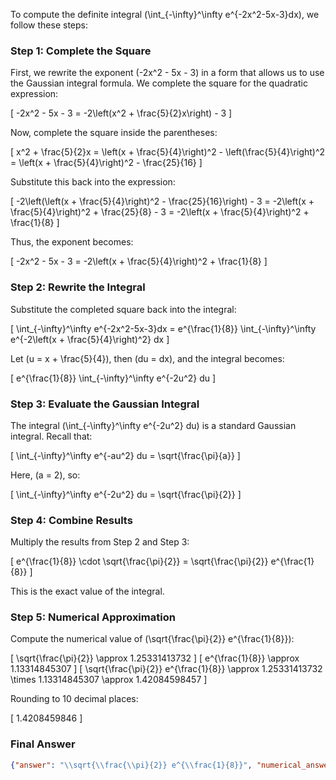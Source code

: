 To compute the definite integral \(\int_{-\infty}^\infty e^{-2x^2-5x-3}dx\), we follow these steps:

### Step 1: Complete the Square
First, we rewrite the exponent \(-2x^2 - 5x - 3\) in a form that allows us to use the Gaussian integral formula. We complete the square for the quadratic expression:

\[
-2x^2 - 5x - 3 = -2\left(x^2 + \frac{5}{2}x\right) - 3
\]

Now, complete the square inside the parentheses:

\[
x^2 + \frac{5}{2}x = \left(x + \frac{5}{4}\right)^2 - \left(\frac{5}{4}\right)^2 = \left(x + \frac{5}{4}\right)^2 - \frac{25}{16}
\]

Substitute this back into the expression:

\[
-2\left(\left(x + \frac{5}{4}\right)^2 - \frac{25}{16}\right) - 3 = -2\left(x + \frac{5}{4}\right)^2 + \frac{25}{8} - 3 = -2\left(x + \frac{5}{4}\right)^2 + \frac{1}{8}
\]

Thus, the exponent becomes:

\[
-2x^2 - 5x - 3 = -2\left(x + \frac{5}{4}\right)^2 + \frac{1}{8}
\]

### Step 2: Rewrite the Integral
Substitute the completed square back into the integral:

\[
\int_{-\infty}^\infty e^{-2x^2-5x-3}dx = e^{\frac{1}{8}} \int_{-\infty}^\infty e^{-2\left(x + \frac{5}{4}\right)^2} dx
\]

Let \(u = x + \frac{5}{4}\), then \(du = dx\), and the integral becomes:

\[
e^{\frac{1}{8}} \int_{-\infty}^\infty e^{-2u^2} du
\]

### Step 3: Evaluate the Gaussian Integral
The integral \(\int_{-\infty}^\infty e^{-2u^2} du\) is a standard Gaussian integral. Recall that:

\[
\int_{-\infty}^\infty e^{-au^2} du = \sqrt{\frac{\pi}{a}}
\]

Here, \(a = 2\), so:

\[
\int_{-\infty}^\infty e^{-2u^2} du = \sqrt{\frac{\pi}{2}}
\]

### Step 4: Combine Results
Multiply the results from Step 2 and Step 3:

\[
e^{\frac{1}{8}} \cdot \sqrt{\frac{\pi}{2}} = \sqrt{\frac{\pi}{2}} e^{\frac{1}{8}}
\]

This is the exact value of the integral.

### Step 5: Numerical Approximation
Compute the numerical value of \(\sqrt{\frac{\pi}{2}} e^{\frac{1}{8}}\):

\[
\sqrt{\frac{\pi}{2}} \approx 1.25331413732
\]
\[
e^{\frac{1}{8}} \approx 1.13314845307
\]
\[
\sqrt{\frac{\pi}{2}} e^{\frac{1}{8}} \approx 1.25331413732 \times 1.13314845307 \approx 1.42084598457
\]

Rounding to 10 decimal places:

\[
1.4208459846
\]

### Final Answer
```json
{"answer": "\\sqrt{\\frac{\\pi}{2}} e^{\\frac{1}{8}}", "numerical_answer": "1.4208459846"}
```